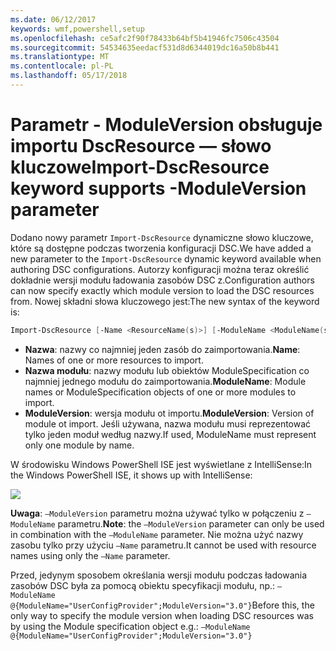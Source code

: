 ```yaml
---
ms.date: 06/12/2017
keywords: wmf,powershell,setup
ms.openlocfilehash: ce5afc2f90f78433b64bf5b41946fc7506c43504
ms.sourcegitcommit: 54534635eedacf531d8d6344019dc16a50b8b441
ms.translationtype: MT
ms.contentlocale: pl-PL
ms.lasthandoff: 05/17/2018
---
```

# <a name="import-dscresource-keyword-supports--moduleversion-parameter"></a><span data-ttu-id="dfb15-102">Parametr - ModuleVersion obsługuje importu DscResource — słowo kluczowe</span><span class="sxs-lookup"><span data-stu-id="dfb15-102">Import-DscResource keyword supports -ModuleVersion parameter</span></span>

<span data-ttu-id="dfb15-103">Dodano nowy parametr `Import-DscResource` dynamiczne słowo kluczowe, które są dostępne podczas tworzenia konfiguracji DSC.</span><span class="sxs-lookup"><span data-stu-id="dfb15-103">We have added a new parameter to the `Import-DscResource` dynamic keyword available when authoring DSC configurations.</span></span> <span data-ttu-id="dfb15-104">Autorzy konfiguracji można teraz określić dokładnie wersji modułu ładowania zasobów DSC z.</span><span class="sxs-lookup"><span data-stu-id="dfb15-104">Configuration authors can now specify exactly which module version to load the DSC resources from.</span></span> <span data-ttu-id="dfb15-105">Nowej składni słowa kluczowego jest:</span><span class="sxs-lookup"><span data-stu-id="dfb15-105">The new syntax of the keyword is:</span></span>

```powershell
Import-DscResource [-Name <ResourceName(s)>] [-ModuleName <ModuleName(s)>] [-ModuleVersion <ModuleVersion>]
```

* <span data-ttu-id="dfb15-106">**Nazwa**: nazwy co najmniej jeden zasób do zaimportowania.</span><span class="sxs-lookup"><span data-stu-id="dfb15-106">**Name**: Names of one or more resources to import.</span></span>
* <span data-ttu-id="dfb15-107">**Nazwa modułu**: nazwy modułu lub obiektów ModuleSpecification co najmniej jednego modułu do zaimportowania.</span><span class="sxs-lookup"><span data-stu-id="dfb15-107">**ModuleName**: Module names or ModuleSpecification objects of one or more modules to import.</span></span>
* <span data-ttu-id="dfb15-108">**ModuleVersion**: wersja modułu ot importu.</span><span class="sxs-lookup"><span data-stu-id="dfb15-108">**ModuleVersion**: Version of module ot import.</span></span> <span data-ttu-id="dfb15-109">Jeśli używana, nazwa modułu musi reprezentować tylko jeden moduł według nazwy.</span><span class="sxs-lookup"><span data-stu-id="dfb15-109">If used, ModuleName must represent only one module by name.</span></span>

<span data-ttu-id="dfb15-110">W środowisku Windows PowerShell ISE jest wyświetlane z IntelliSense:</span><span class="sxs-lookup"><span data-stu-id="dfb15-110">In the Windows PowerShell ISE, it shows up with IntelliSense:</span></span>

![](../images/Import-DscResource-Modversion.jpg)

<span data-ttu-id="dfb15-111">**Uwaga**: `–ModuleVersion` parametru można używać tylko w połączeniu z `–ModuleName` parametru.</span><span class="sxs-lookup"><span data-stu-id="dfb15-111">**Note**: the `–ModuleVersion` parameter can only be used in combination with the `–ModuleName` parameter.</span></span> <span data-ttu-id="dfb15-112">Nie można użyć nazwy zasobu tylko przy użyciu `–Name` parametru.</span><span class="sxs-lookup"><span data-stu-id="dfb15-112">It cannot be used with resource names using only the `–Name` parameter.</span></span>

<span data-ttu-id="dfb15-113">Przed, jedynym sposobem określania wersji modułu podczas ładowania zasobów DSC była za pomocą obiektu specyfikacji modułu, np.: `–ModuleName @{ModuleName="UserConfigProvider";ModuleVersion="3.0"}`</span><span class="sxs-lookup"><span data-stu-id="dfb15-113">Before this, the only way to specify the module version when loading DSC resources was by using the Module specification object e.g.: `–ModuleName @{ModuleName="UserConfigProvider";ModuleVersion="3.0"}`</span></span>
